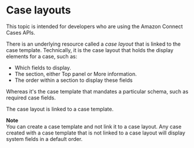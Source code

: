 # Case layouts<a name="case-layouts"></a>

This topic is intended for developers who are using the Amazon Connect Cases APIs\.

There is an underlying resource called a *case layout* that is linked to the case template\. Technically, it is the case layout that holds the display elements for a case, such as: 
+ Which fields to display\.
+ The section, either Top panel or More information\.
+ The order within a section to display these fields

Whereas it's the case template that mandates a particular schema, such as required case fields\. 

 The case layout is linked to a case template\. 

**Note**  
You can create a case template and not link it to a case layout\. Any case created with a case template that is not linked to a case layout will display system fields in a default order\. 